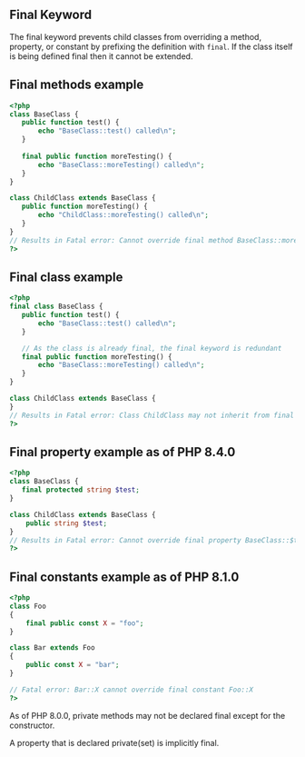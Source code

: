 
 
## Final Keyword
 
 The final keyword prevents child classes from overriding a method, property, or constant by prefixing the definition with `final`. If the class itself is being defined final then it cannot be extended. 
 
 <div class="example">
     
## Final methods example
 

```php
<?php
class BaseClass {
   public function test() {
       echo "BaseClass::test() called\n";
   }
   
   final public function moreTesting() {
       echo "BaseClass::moreTesting() called\n";
   }
}

class ChildClass extends BaseClass {
   public function moreTesting() {
       echo "ChildClass::moreTesting() called\n";
   }
}
// Results in Fatal error: Cannot override final method BaseClass::moreTesting()
?>
```
 
</div> 
 
 <div class="example">
     
## Final class example
 

```php
<?php
final class BaseClass {
   public function test() {
       echo "BaseClass::test() called\n";
   }

   // As the class is already final, the final keyword is redundant
   final public function moreTesting() {
       echo "BaseClass::moreTesting() called\n";
   }
}

class ChildClass extends BaseClass {
}
// Results in Fatal error: Class ChildClass may not inherit from final class (BaseClass)
?>
```
 
</div> 
 
<div class="example">
     
## Final property example as of PHP 8.4.0
 

```php
<?php
class BaseClass {
   final protected string $test;
}

class ChildClass extends BaseClass {
    public string $test;
}
// Results in Fatal error: Cannot override final property BaseClass::$test
?>
```
 
</div>
 
<div class="example">
     
## Final constants example as of PHP 8.1.0
 

```php
<?php
class Foo
{
    final public const X = "foo";
}

class Bar extends Foo
{
    public const X = "bar";
}

// Fatal error: Bar::X cannot override final constant Foo::X
?>
```
 
</div>
 
<div class="note">
     
 As of PHP 8.0.0, private methods may not be declared final except for the constructor. 
 
</div>
 
<div class="note">
     
 A property that is declared private(set) is implicitly final. 
 
</div>

